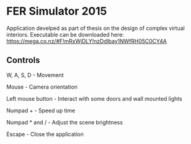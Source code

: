 FER Simulator 2015
==============

Application develped as part of thesis on the design of complex virtual interiors.
Executable can be downloaded here: https://mega.co.nz/#F!mRxWjDLY!nzDdlbay1NWfRH05C0CY4A

Controls
--------------

W, A, S, D - Movement

Mouse - Camera orientation

Left mouse button - Interact with some doors and wall mounted lights

Numpad + - Speed up time

Numpad * and / - Adjust the scene brightness

Escape - Close the application
